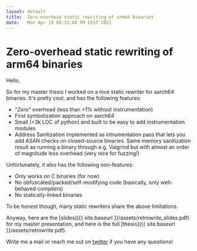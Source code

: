 ```yaml
---
layout: default
title:  Zero-overhead static rewriting of arm64 binaries
date:   Mon Apr 19 08:33:08 PM CEST 2021
---
```


# Zero-overhead static rewriting of arm64 binaries

Hello,

So for my master thesis I worked on a nice static rewriter for aarch64 binaries. 
It's pretty cool, and has the following features:

- "_Zero_" overhead  (less than <1% without instrumentation)
- First symbolization approach on aarch64
- Small (<3k LOC of python) and built to be easy to add instrumentation modules
- Address Sanitization implemented as intrumentation pass that lets you add 
  ASAN checks on closed-source binaries. Same memory sanitization result as
  running a binary through e.g. Valgrind but with almost an order of magnitude
  less overhead (very nice for fuzzing!)
  
Unfortunately, it also has the following non-features:

- Only works on C binaries (for now)
- No obfuscated/packed/self-modifying code (basically, only well-behaved compilers)
- No statically-linked binaries 
  
To be honest though, many static rewriters share the above limitations.

Anyway, here are the [slides]({{ site.baseurl }}/assets/retrowrite_slides.pdf) for my master presentation,
and here is the full [thesis]({{ site.baseurl }}/assets/retrowrite.pdf). 

Write me a mail or reach me out on [twitter](https://twitter.com/cyan_pencil) if you have any questions!
